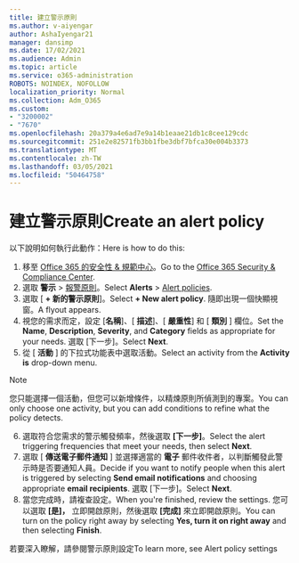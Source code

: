 ```yaml
---
title: 建立警示原則
ms.author: v-aiyengar
author: AshaIyengar21
manager: dansimp
ms.date: 17/02/2021
ms.audience: Admin
ms.topic: article
ms.service: o365-administration
ROBOTS: NOINDEX, NOFOLLOW
localization_priority: Normal
ms.collection: Adm_O365
ms.custom:
- "3200002"
- "7670"
ms.openlocfilehash: 20a379a4e6ad7e9a14b1eaae21db1c8cee129cdc
ms.sourcegitcommit: 251e2e82571fb3bb1fbe3dbf7bfca30e004b3373
ms.translationtype: MT
ms.contentlocale: zh-TW
ms.lasthandoff: 03/05/2021
ms.locfileid: "50464758"
---
```

# <a name="create-an-alert-policy"></a><span data-ttu-id="2beab-102">建立警示原則</span><span class="sxs-lookup"><span data-stu-id="2beab-102">Create an alert policy</span></span>

<span data-ttu-id="2beab-103">以下說明如何執行此動作：</span><span class="sxs-lookup"><span data-stu-id="2beab-103">Here is how to do this:</span></span>

1. <span data-ttu-id="2beab-104">移至 [Office 365 的安全性 & 規範中心](https://go.microsoft.com/fwlink/p/?linkid=2077143)。</span><span class="sxs-lookup"><span data-stu-id="2beab-104">Go to the [Office 365 Security & Compliance Center](https://go.microsoft.com/fwlink/p/?linkid=2077143).</span></span>
1. <span data-ttu-id="2beab-105">選取 **警示**  >  [報警原則](https://go.microsoft.com/fwlink/?linkid=2103208)。</span><span class="sxs-lookup"><span data-stu-id="2beab-105">Select **Alerts** > [Alert policies](https://go.microsoft.com/fwlink/?linkid=2103208).</span></span>
1. <span data-ttu-id="2beab-106">選取 [ **+ 新的警示原則**]。</span><span class="sxs-lookup"><span data-stu-id="2beab-106">Select **+ New alert policy**.</span></span> <span data-ttu-id="2beab-107">隨即出現一個快顯視窗。</span><span class="sxs-lookup"><span data-stu-id="2beab-107">A flyout appears.</span></span>
1. <span data-ttu-id="2beab-108">視您的需求而定，設定 [**名稱**]、[ **描述**]、[ **嚴重性**] 和 [ **類別** ] 欄位。</span><span class="sxs-lookup"><span data-stu-id="2beab-108">Set the **Name**, **Description**, **Severity**, and **Category** fields as appropriate for your needs.</span></span> <span data-ttu-id="2beab-109">選取 [下一步]。</span><span class="sxs-lookup"><span data-stu-id="2beab-109">Select **Next**.</span></span>
1. <span data-ttu-id="2beab-110">從 [ **活動** ] 的下拉式功能表中選取活動。</span><span class="sxs-lookup"><span data-stu-id="2beab-110">Select an activity from the **Activity is** drop-down menu.</span></span>
> [!NOTE]
>  <span data-ttu-id="2beab-111">您只能選擇一個活動，但您可以新增條件，以精煉原則所偵測到的專案。</span><span class="sxs-lookup"><span data-stu-id="2beab-111">You can only choose one activity, but you can add conditions to refine what the policy detects.</span></span>
6. <span data-ttu-id="2beab-112">選取符合您需求的警示觸發頻率，然後選取 **[下一步]**。</span><span class="sxs-lookup"><span data-stu-id="2beab-112">Select the alert triggering frequencies that meet your needs, then select **Next**.</span></span>
7. <span data-ttu-id="2beab-113">選取 [ **傳送電子郵件通知** ] 並選擇適當的 **電子** 郵件收件者，以判斷觸發此警示時是否要通知人員。</span><span class="sxs-lookup"><span data-stu-id="2beab-113">Decide if you want to notify people when this alert is triggered by selecting **Send email notifications** and choosing appropriate **email recipients**.</span></span> <span data-ttu-id="2beab-114">選取 [下一步]。</span><span class="sxs-lookup"><span data-stu-id="2beab-114">Select **Next**.</span></span>
8. <span data-ttu-id="2beab-115">當您完成時，請複查設定。</span><span class="sxs-lookup"><span data-stu-id="2beab-115">When you're finished, review the settings.</span></span> <span data-ttu-id="2beab-116">您可以選取 **[是]，** 立即開啟原則，然後選取 **[完成]** 來立即開啟原則。</span><span class="sxs-lookup"><span data-stu-id="2beab-116">You can turn on the policy right away by selecting **Yes, turn it on right away** and then selecting **Finish**.</span></span>

<span data-ttu-id="2beab-117">若要深入瞭解，請參閱警示原則設定</span><span class="sxs-lookup"><span data-stu-id="2beab-117">To learn more, see Alert policy settings</span></span>

